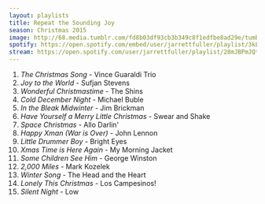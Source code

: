 ```yaml
---
layout: playlists
title: Repeat the Sounding Joy
season: Christmas 2015
image: http://68.media.tumblr.com/fd8b03df93cb3b349c8f1edfbe8ad29e/tumblr_nzpz3iRtOW1qzxsbgo1_1280.jpg
spotify: https://open.spotify.com/embed/user/jarrettfuller/playlist/3kLWSTNaXyElvlOTyNiGEm
stream: https://open.spotify.com/user/jarrettfuller/playlist/28mJBPmJQtZTYKVteKiDnD
---
```


<ol>
<li><em>The Christmas Song</em> - Vince Guaraldi Trio</li>
<li><em>Joy to the World</em> - Sufjan Stevens</li>
<li><em>Wonderful Christmastime</em> - The Shins</li>
<li><em>Cold December Night</em> - Michael Buble</li>
<li><em>In the Bleak Midwinter</em> - Jim Brickman</li>
<li><em>Have Yourself a Merry Little Christmas</em> - Swear and Shake</li>
<li><em>Space Christmas</em> - Allo Darlin'</li>
<li><em>Happy Xman (War is Over)</em> - John Lennon</li>
<li><em>Little Drummer Boy</em> - Bright Eyes</li>
<li><em>Xmas Time is Here Again</em> - My Morning Jacket</li>
<li><em>Some Children See Him</em> - George Winston</li>
<li><em>2,000 Miles</em> - Mark Kozelek</li>
<li><em>Winter Song</em> - The Head and the Heart</li>
<li><em>Lonely This Christmas</em> - Los Campesinos!</li>
<li><em>Silent Night</em> - Low</li>

</ol>
